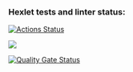 ### Hexlet tests and linter status:
[![Actions Status](https://github.com/JuliaGrishaeva87/frontend-project-46/actions/workflows/hexlet-check.yml/badge.svg)](https://github.com/JuliaGrishaeva87/frontend-project-46/actions)

<a href="https://asciinema.org/a/IbO88NsoHTGoqNc6gaPDOCsrt" target="_blank"><img src="https://asciinema.org/a/IbO88NsoHTGoqNc6gaPDOCsrt.svg" /></a>

[![Quality Gate Status](https://sonarcloud.io/api/project_badges/measure?project=JuliaGrishaeva87_frontend-project-46&metric=alert_status)](https://sonarcloud.io/summary/new_code?id=JuliaGrishaeva87_frontend-project-46)